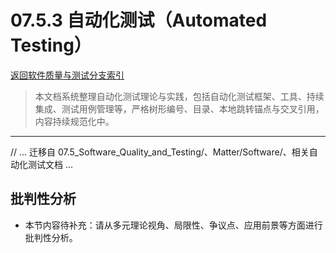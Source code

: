 # 07.5.3 自动化测试（Automated Testing）

[返回软件质量与测试分支索引](README.md)

> 本文档系统整理自动化测试理论与实践，包括自动化测试框架、工具、持续集成、测试用例管理等，严格树形编号、目录、本地跳转锚点与交叉引用，内容持续规范化中。

---

// ... 迁移自 07.5_Software_Quality_and_Testing/、Matter/Software/、相关自动化测试文档 ...


## 批判性分析

- 本节内容待补充：请从多元理论视角、局限性、争议点、应用前景等方面进行批判性分析。
